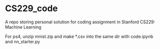 # CS229_code
A repo storing personal solution for coding assignment in Stanford CS229: Machine Learning

For ps4, unzip mnist.zip and make *.csv into the same dir with code.ipynb and nn_starter.py